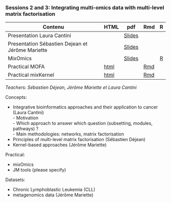 ### Sessions 2 and 3: Integrating multi-omics data with multi-level matrix factorisation
        
| Contenu | HTML | pdf | Rmd | R |
|--------------------------------------------------|------|------|-----|-----|
| Presentation Laura Cantini |  | [Slides](/2019/Session2-3/Cantini_DU-Bii_module6.pdf) |  |
| Presentation Sébastien Dejean et Jérôme Mariette |  | [Slides](/2020/session1-2/DUBii_SD_JM.pdf) |  |
| MixOmics |  | [Slides](/2020/session1-2/slide_mixOmics_2018.pdf) |  | [R](/2020/session1-2/TP_mixOmics_DUBii.R) |
| Practical MOFA | [html](practical_MOFA.html) |  | [Rmd](/2020/session1-2/practical_MOFA.Rmd) |
| Practical mixKernel | [html](TP_mixKernel_DUBii.html) |  | [Rmd](/2020/session1-2/TP_mixKernel_DUBii.Rmd) |

*Teachers: Sébastien Déjean, Jérôme Mariette et Laura Cantini*

Concepts:

- Integrative bioinformatics approaches and their application to cancer (Laura Cantini)  
       - Motivation  
       - Which approach to answer which question (subsetting, modules, pathways) ?  
       - Main methodologies: networks, matrix factorisation  
- Principles of multi-level matrix factorisation (Sébastien Déjean)
- Kernel-based approaches (Jérôme Mariette)

Practical:

- mixOmics
- JM tools (please specify)

Datasets:
- Chronic Lymphoblastic Leukemia (CLL)
- metagenomics data (Jérôme Mariette)
